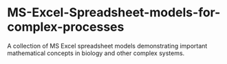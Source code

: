 # MS-Excel-Spreadsheet-models-for-complex-processes

A collection of MS Excel spreadsheet models demonstrating important mathematical concepts in biology and other complex systems. 

